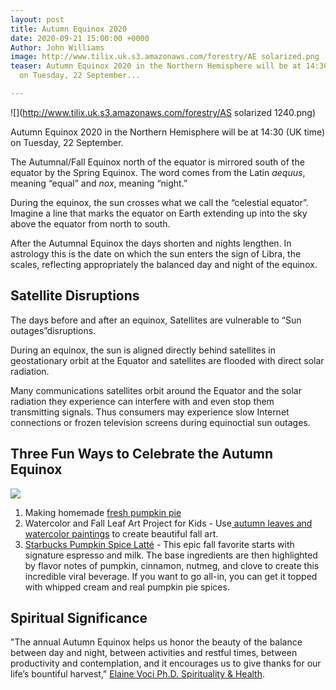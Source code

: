 ```yaml
---
layout: post
title: Autumn Equinox 2020
date: 2020-09-21 15:00:00 +0000
Author: John Williams
image: http://www.tilix.uk.s3.amazonaws.com/forestry/AE solarized.png
teaser: Autumn Equinox 2020 in the Northern Hemisphere will be at 14:30 (UK time)
  on Tuesday, 22 September...

---
```

![](http://www.tilix.uk.s3.amazonaws.com/forestry/AS solarized 1240.png)

Autumn Equinox 2020 in the Northern Hemisphere will be at 14:30 (UK time) on Tuesday, 22 September.

The Autumnal/Fall Equinox north of the equator is mirrored south of the equator by the Spring Equinox. The word comes from the Latin _aequus_, meaning “equal” and _nox_, meaning “night.”

During the equinox, the sun crosses what we call the “celestial equator”. Imagine a line that marks the equator on Earth extending up into the sky above the equator from north to south.

After the Autumnal Equinox the days shorten and nights lengthen. In astrology this is the date on which the sun enters the sign of Libra, the scales, reflecting appropriately the balanced day and night of the equinox.

## Satellite Disruptions

The days before and after an equinox, Satellites are vulnerable to “Sun outages”disruptions.

During an equinox, the sun is aligned directly behind satellites in geostationary orbit at the Equator and satellites are flooded with direct solar radiation.

Many communications satellites orbit around the Equator and the solar radiation they experience can interfere with and even stop them transmitting signals. Thus consumers may experience slow Internet connections or frozen television screens during equinoctial sun outages.

## Three Fun Ways to Celebrate the Autumn Equinox

![](http://www.tilix.uk.s3.amazonaws.com/forestry/pumpkinpie_bbc1240.jpg)

1. Making homemade [fresh pumpkin pie](https://www.bbc.co.uk/food/recipes/pumpkinpie_70659)
2. Watercolor and Fall Leaf Art Project for Kids - Use[ autumn leaves and watercolor paintings](https://rhythmsofplay.com/watercolor-and-fall-leaves-art/) to create beautiful fall art.
3. [Starbucks Pumpkin Spice Latté](https://www.starbucks.co.uk/menu/product/418/hot?parent=%2Fdrinks%2Fespresso-drinks%2Flatte) - This epic fall favorite starts with signature espresso and milk. The base ingredients are then highlighted by flavor notes of pumpkin, cinnamon, nutmeg, and clove to create this incredible viral beverage. If you want to go all-in, you can get it topped with whipped cream and real pumpkin pie spices.

## Spiritual Significance

"The annual Autumn Equinox helps us honor the beauty of the balance between day and night, between activities and restful times, between productivity and contemplation, and it encourages us to give thanks for our life’s bountiful harvest," [Elaine Voci Ph.D. Spirituality & Health](https://spiritualityhealth.com/articles/2016/10/19/rites-autumn-equinox).
